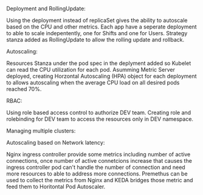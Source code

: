 # 


Deployment and RollingUpdate:

Using the deployment instead of replicaSet gives the ability to autoscale based on the CPU and other metrics. Each app have a seperate deployment to able to scale indepentently, one for Shifts and one for Users. Strategy stanza added as RollingUpdate to allow the rolling update and rollback.


Autoscaling:

Resources Stanza under the pod spec in the deplyment added so Kubelet can read the CPU utilization for each pod. Asumming Metric Server deployed, creating Horzontal Autoscaling (HPA) object for each deployment to allows autoscaling when the average CPU load on all desired pods reached 70%.


RBAC:

Using role based access control to authorize DEV team. Creating role and rolebinding for DEV team to access the resources only in DEV namespace.


Managing multiple clusters:




Autoscaling based on Network latency:

Nginx ingress controller provide some metrics including number of active connections, once number of active connetcions increase that causes the ingress controller pod can't handle the number of connection and need more resources to able to address more connections. Premethus can be used to collect the metrics from Nginx and KEDA bridges those metric and feed them to Horitontal Pod Autoscaler.



